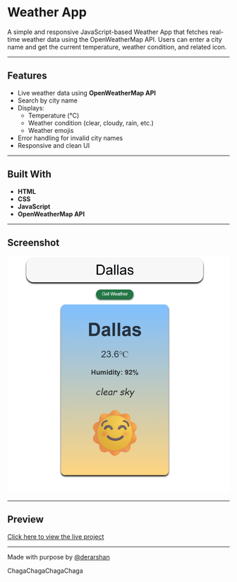 # Weather App

A simple and responsive JavaScript-based Weather App that fetches real-time weather data using the OpenWeatherMap API. Users can enter a city name and get the current temperature, weather condition, and related icon.

---

## Features

- Live weather data using **OpenWeatherMap API**
- Search by city name
- Displays:
  - Temperature (°C)
  - Weather condition (clear, cloudy, rain, etc.)
  - Weather emojis
- Error handling for invalid city names
- Responsive and clean UI

---

## Built With

- **HTML**
- **CSS**
- **JavaScript**
- **OpenWeatherMap API**

---

## Screenshot
![Screenshot](./screenshot.png)

---

## Preview
[Click here to view the live project](https://derarshan.github.io/weather-app/)  

---
Made with purpose by [@derarshan](https://github.com/derarshan)

ChagaChagaChagaChaga
